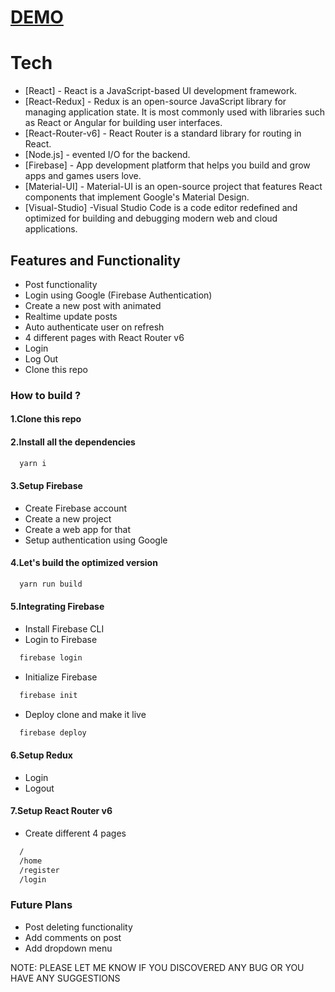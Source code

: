 # [DEMO](http://localhost:3000)

# Tech

- [React] - React is a JavaScript-based UI development framework.
- [React-Redux] - Redux is an open-source JavaScript library for managing application state. It is most commonly used with libraries such as React or Angular for building user interfaces.
- [React-Router-v6] - React Router is a standard library for routing in React.
- [Node.js] - evented I/O for the backend.
- [Firebase] - App development platform that helps you build and grow apps and games users love.
- [Material-UI] - Material-UI is an open-source project that features React components that implement Google's Material Design.
- [Visual-Studio] -Visual Studio Code is a code editor redefined and optimized for building and debugging modern web and cloud applications.

## Features and Functionality

- Post functionality
- Login using Google (Firebase Authentication)
- Create a new post with animated
- Realtime update posts
- Auto authenticate user on refresh
- 4 different pages with React Router v6
- Login
- Log Out
- Clone this repo

### How to build ?

#### 1.Clone this repo

#### 2.Install all the dependencies

```sh
  yarn i
```

#### 3.Setup Firebase

- Create Firebase account
- Create a new project
- Create a web app for that
- Setup authentication using Google

#### 4.Let's build the optimized version

```sh
  yarn run build
```

#### 5.Integrating Firebase

- Install Firebase CLI
- Login to Firebase

```sh
  firebase login
```

- Initialize Firebase

```sh
  firebase init
```

- Deploy clone and make it live

```sh
  firebase deploy
```

#### 6.Setup Redux

- Login
- Logout

#### 7.Setup React Router v6

- Create different 4 pages

```sh
  /
  /home
  /register
  /login
```

### Future Plans

- Post deleting functionality
- Add comments on post
- Add dropdown menu

NOTE: PLEASE LET ME KNOW IF YOU DISCOVERED ANY BUG OR YOU HAVE ANY SUGGESTIONS
